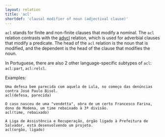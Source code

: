 ```yaml
---
layout: relation
title: 'acl'
shortdef: 'clausal modifier of noun (adjectival clause)'
---
```


`acl` stands for finite and non-finite clauses that modify a nominal.
The `acl` relation contrasts with the [advcl]() relation, which is
used for adverbial clauses that modify a predicate. The head of the
`acl` relation is the noun that is modified, and the dependent is the
head of the clause that modifies the noun.

In Portuguese, there are also 2 other language-specific subtypes of
`acl`: `acl:part`, `acl:relcl`.

Examples:

~~~ sdparse
Uma defesa bem parecida com aquela de Lula, no começo das denúncias contra José Paulo Bisol.
acl(defesa, parecida)
~~~

~~~ sdparse
O caso nasceu de uma "vendetta", obra de um certo Francesco Farina, dono do Modena, um time rebaixado à 3ª divisão.
acl(time, rebaixado)
~~~

~~~ sdparse
A Liga de Assistência e Recuperação, órgão ligado à Prefeitura de Salvador, está desenvolvendo um projeto.
acl(orgão, ligado)
~~~
<!-- Interlanguage links updated Út zář 29 18:41:03 CEST 2020 -->

